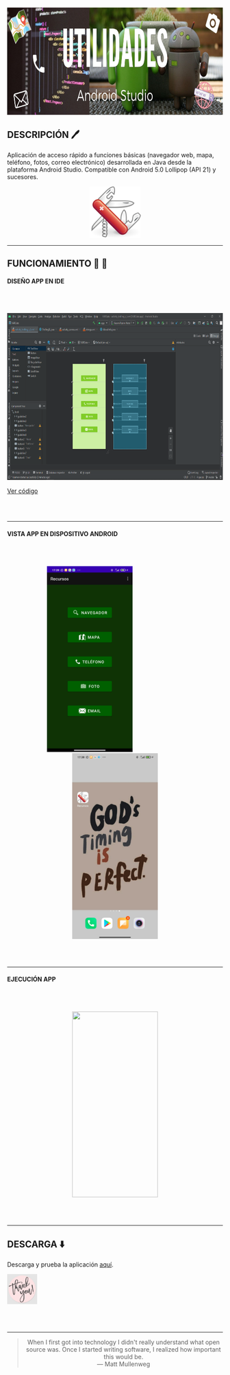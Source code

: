
<p align="center">
  <img width="900" height="250" src="./img/cabeceraUtilities.jpg"/>
</p>

## DESCRIPCIÓN 🖊️ ## 


Aplicación de acceso rápido a funciones básicas (navegador web, mapa, teléfono, fotos, correo electrónico) desarrollada en Java desde la plataforma Android Studio.
Compatible con Android 5.0 Lollipop (API 21) y sucesores.

<p align="center">
  <img width="120" height="120" src="./img/appIcon.jpg"/>
</p>

- - -

## FUNCIONAMIENTO 📌 🧮 ## 


#### DISEÑO APP EN IDE #### 
<br></br>
<p align="center">
  <img width="800" height="389" src="./img/design.PNG"/>
  
  [Ver código](https://github.com/SabrinaOC/SabrinaEjerciciosEntornosDesarrollo/tree/master/src/androidStudio/app/src/main/java/com/example/vargate)
</p>
<br></br>

- - -


#### VISTA APP EN DISPOSITIVO ANDROID ####
<br></br>
<p align="center">
  <img width="200" height="433" src="./img/interiorAppSS.jpeg"/>
  &nbsp; &nbsp; &nbsp; &nbsp; &nbsp; &nbsp; &nbsp; &nbsp; &nbsp; &nbsp; &nbsp; &nbsp; &nbsp; &nbsp; &nbsp;
  <img width="200" height="433" src="./img/iconAppSC.jpeg"/>
</p>
<br></br>

- - -

#### EJECUCIÓN APP #### 
<br></br>
<p align="center">
  <img width="200" height="433" src="./img/funcionamientoApp.gif"/>
</p>
<br></br>

- - -

## DESCARGA ⬇️ ## 
Descarga y prueba la aplicación [aquí](https://github.com/SabrinaOC/SabrinaEjerciciosEntornosDesarrollo/blob/master/src/androidStudio/Apk/utilitiesSabri.apk).
<p>
  <img width="70" height="70" src="./img/thankYou.jpg"/>
</p>
<br></br>

- - -

> <p align="center">When I first got into technology I didn't really understand what open source was. Once I started writing software, I realized how important this would be.
> <br>— Matt Mullenweg</br></p>
